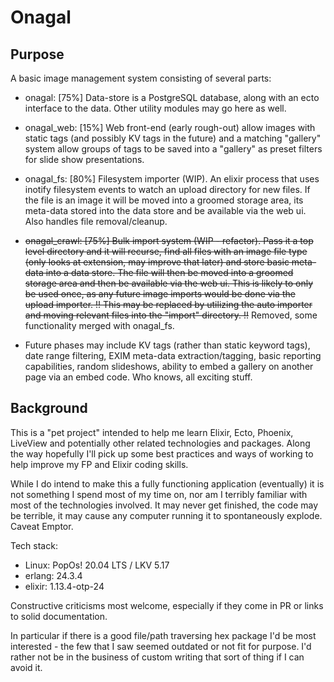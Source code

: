 # Onagal

## Purpose

A basic image management system consisting of several parts:

- onagal: [75%] Data-store is a PostgreSQL database, along with an ecto interface to the data. Other utility modules may go here 
as well.

- onagal_web: [15%] Web front-end (early rough-out) allow images with static tags (and possibly KV tags in the future) and
a matching "gallery" system allow groups of tags to be saved into a "gallery" as preset filters for slide show presentations.

- onagal_fs: [80%] Filesystem importer (WIP). An elixir process that uses inotify filesystem events to watch 
an upload directory for new files. If the file is an image it will be moved into a groomed storage area, its
meta-data stored into the data store and be available via the web ui. Also handles file removal/cleanup. 

- ~~onagal_crawl: [75%] Bulk import system (WIP - refactor). Pass it a top level directory and it will recurse, find all
files with an image file type (only looks at extension, may improve that later) and store basic meta-data into a data store.
The file will then be moved into a groomed storage area and then be available via the web ui. This is likely to only be used once,
as any future image imports would be done via the upload importer. !! This may be replaced by utilizing the auto importer and 
moving relevant files into the "import" directory. !!~~  Removed, some functionality merged with onagal_fs.

- Future phases may include KV tags (rather than static keyword tags), date range filtering, EXIM meta-data extraction/tagging,
basic reporting capabilities, random slideshows, ability to embed a gallery on another page via an embed code. Who knows,
all exciting stuff.

## Background

This is a "pet project" intended to help me learn Elixir, Ecto, Phoenix, LiveView and potentially other related
technologies and packages. Along the way hopefully I'll pick up some best practices and ways of working to help
improve my FP and Elixir coding skills.

While I do intend to make this a fully functioning application (eventually) it is not something I spend most of my
time on, nor am I terribly familiar with most of the technologies involved. It may never get finished, the code may
be terrible, it may cause any computer running it to spontaneously explode. Caveat Emptor.

Tech stack:
* Linux:  PopOs! 20.04 LTS / LKV 5.17
* erlang: 24.3.4
* elixir: 1.13.4-otp-24

Constructive criticisms most welcome, especially if they come in PR or links to solid documentation.

In particular if there is a good file/path traversing hex package I'd be most interested - the few that I saw seemed outdated
or not fit for purpose. I'd rather not be in the business of custom writing that sort of thing if I can avoid it.

